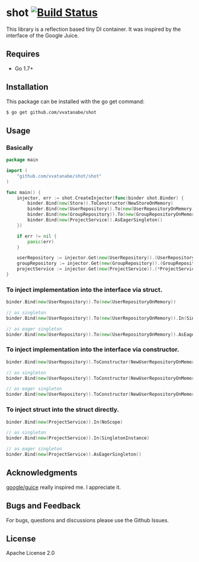 # shot [![Build Status](https://travis-ci.org/vvatanabe/shot.svg?branch=master)](https://travis-ci.org/vvatanabe/shot)

This library is a reflection based tiny DI container. It was inspired by the interface of the Google Juice.

## Requires

* Go 1.7+

## Installation

This package can be installed with the go get command:

``` zsh
$ go get github.com/vvatanabe/shot
```

## Usage

### Basically
``` go
package main

import (
	"github.com/vvatanabe/shot/shot"
)

func main() {
	injector, err := shot.CreateInjector(func(binder shot.Binder) {
		binder.Bind(new(Store)).ToConstructor(NewStoreOnMemory)
		binder.Bind(new(UserRepository)).To(new(UserRepositoryOnMemory)).In(shot.SingletonInstance)
		binder.Bind(new(GroupRepository)).To(new(GroupRepositoryOnMemory)).In(shot.SingletonInstance)
		binder.Bind(new(ProjectService)).AsEagerSingleton()
	})

	if err != nil {
		panic(err)
	}

	userRepository := injector.Get(new(UserRepository)).(UserRepository)
	groupRepository := injector.Get(new(GroupRepository)).(GroupRepository)
	projectService := injector.Get(new(ProjectService)).(*ProjectService)
}
```

### To inject implementation into the interface via struct.
``` go
binder.Bind(new(UserRepository)).To(new(UserRepositoryOnMemory))

// as singleton
binder.Bind(new(UserRepository)).To(new(UserRepositoryOnMemory)).In(SingletonInstance)

// as eager singleton
binder.Bind(new(UserRepository)).To(new(UserRepositoryOnMemory)).AsEagerSingleton()
```

### To inject implementation into the interface via constructor.
``` go
binder.Bind(new(UserRepository)).ToConstructor(NewUserRepositoryOnMemory)

// as singleton
binder.Bind(new(UserRepository)).ToConstructor(NewUserRepositoryOnMemory).In(SingletonInstance)

// as eager singleton
binder.Bind(new(UserRepository)).ToConstructor(NewUserRepositoryOnMemory).AsEagerSingleton()
```

### To inject struct into the struct directly.
``` go
binder.Bind(new(ProjectService)).In(NoScope)

// as singleton
binder.Bind(new(ProjectService)).In(SingletonInstance)

// as eager singleton
binder.Bind(new(ProjectService)).AsEagerSingleton()
```

## Acknowledgments

[google/guice](https://github.com/google/guice) really inspired me. I appreciate it.

## Bugs and Feedback

For bugs, questions and discussions please use the Github Issues.

## License

Apache License 2.0
